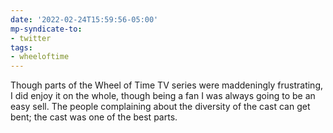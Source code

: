 ```yaml
---
date: '2022-02-24T15:59:56-05:00'
mp-syndicate-to:
- twitter
tags:
- wheeloftime
---
```


Though parts of the Wheel of Time TV series were maddeningly frustrating, I did enjoy it on the whole, though being a fan I was always going to be an easy sell.  The people complaining about the diversity of the cast can get bent; the cast was one of the best parts.